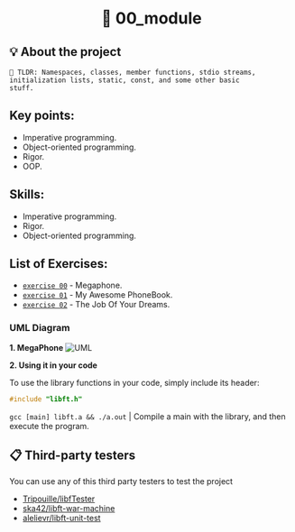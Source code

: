 <h1 align="center">
	🧰 00_module
</h1>

## 💡 About the project

	🚀 TLDR: Namespaces, classes, member functions, stdio streams, initialization lists, static, const, and some other basic
    stuff.

## Key points:

* Imperative programming.
* Object-oriented programming.
* Rigor.
* OOP.

## Skills:

* Imperative programming.
* Rigor.
* Object-oriented programming.

## List of Exercises:

* [`exercise 00`](/00_module/ex00)		- Megaphone.
* [`exercise 01`](/ex01)        - My Awesome PhoneBook.
* [`exercise 02`](/ex02)        - The Job Of Your Dreams.


### UML Diagram

**1. MegaPhone**
<img alt="UML" src="/00_module/ex00/00_mod_ex01.jpeg" />


**2. Using it in your code**

To use the library functions in your code, simply include its header:

```C
#include "libft.h"
```

`gcc [main] libft.a && ./a.out` | Compile a main with the library, and then execute the program.


## 📋 Third-party testers

You can use any of this third party testers to test the project

* [Tripouille/libfTester](https://github.com/Tripouille/libftTester)
* [ska42/libft-war-machine](https://github.com/ska42/libft-war-machine)
* [alelievr/libft-unit-test](https://github.com/alelievr/libft-unit-test)
